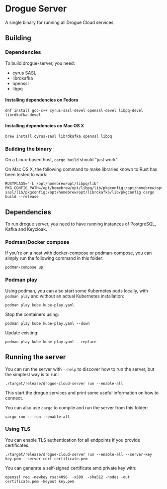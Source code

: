 # Drogue Server

A single binary for running all Drogue Cloud services.

## Building

### Dependencies

To build drogue-server, you need:

* cyrus SASL
* librdkafka
* openssl
* libpq

#### Installing dependencies on Fedora

```
dnf install gcc-c++ cyrus-sasl-devel openssl-devel libpq-devel librdkafka-devel
```

#### Installing dependencies on Mac OS X

```
brew install cyrus-sasl librdkafka openssl libpq
```

### Building the binary

On a Linux-based host, `cargo build` should "just work".

On Mac OS X, the following command to make libraries known to Rust has been tested to work:
```
RUSTFLAGS='-L /opt/homebrew/opt/libpq/lib' PKG_CONFIG_PATH=/opt/homebrew/opt/libpq/lib/pkgconfig:/opt/homebrew/opt/openssl/lib/pkgconfig:/opt/homebrew/opt/cyrus-sasl/lib/pkgconfig:/opt/homebrew/opt/librdkafka/lib/pkgconfig cargo build --release
```

## Dependencies

To run drogue server, you need to have running instances of PostgreSQL, Kafka and Keycloak.

### Podman/Docker compose

If you're on a host with docker-compose or podman-compose, you can simply run the following command in
this folder:

```shell
podman-compose up
```

### Podman play

Using podman, you can also start some Kubernetes pods locally, with `podman play` and without an actual Kubernetes
installation:

```shell
podman play kube kube-play.yaml
```

Stop the containers using:

```shell
podman play kube kube-play.yaml --down
```

Update existing:

```shell
podman play kube kube-play.yaml --replace
```

## Running the server

You can run the server with `--help` to discover how to run the server, but the simplest way is to
run:

```shell
./target/release/drogue-cloud-server run --enable-all
```

This start the drogue services and print some useful information on how to connect.

You can also use `cargo` to compile and run the server from this folder:

```shell
cargo run -- run --enable-all
```

### Using TLS

You can enable TLS authentication for all endpoints if you provide certificates: 
```shell
./target/release/drogue-cloud-server run --enable-all --server-key key.pem --server-cert certificate.pem
```

You can generate a self-signed certificate amd private key with:
```shell
openssl req -newkey rsa:4096  -x509  -sha512 -nodes -out certificate.pem -keyout key.pem
```